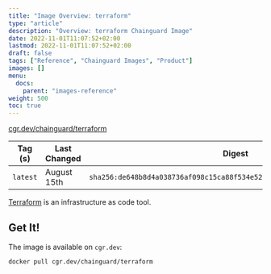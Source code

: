 ```yaml
---
title: "Image Overview: terraform"
type: "article"
description: "Overview: terraform Chainguard Image"
date: 2022-11-01T11:07:52+02:00
lastmod: 2022-11-01T11:07:52+02:00
draft: false
tags: ["Reference", "Chainguard Images", "Product"]
images: []
menu:
  docs:
    parent: "images-reference"
weight: 500
toc: true
---
```


[cgr.dev/chainguard/terraform](https://github.com/chainguard-images/images/tree/main/images/terraform)

| Tag (s)   | Last Changed | Digest                                                                    |
|-----------|--------------|---------------------------------------------------------------------------|
|  `latest` | August 15th  | `sha256:de648b8d4a038736af098c15ca88f534e52cf8dcbca59095f457a650ce2042f9` |



[Terraform](https://github.com/hashicorp/terraform) is an infrastructure as code tool.

## Get It!

The image is available on `cgr.dev`:

```
docker pull cgr.dev/chainguard/terraform
```

